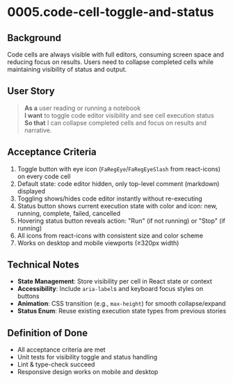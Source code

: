 # 0005.code-cell-toggle-and-status

## Background

Code cells are always visible with full editors, consuming screen space and reducing focus on results. Users need to collapse completed cells while maintaining visibility of status and output.

## User Story

> **As a** user reading or running a notebook  
> **I want** to toggle code editor visibility and see cell execution status  
> **So that** I can collapse completed cells and focus on results and narrative.

## Acceptance Criteria

1. Toggle button with eye icon (`FaRegEye`/`FaRegEyeSlash` from react-icons) on every code cell
2. Default state: code editor hidden, only top-level comment (markdown) displayed
3. Toggling shows/hides code editor instantly without re-executing
4. Status button shows current execution state with color and icon: new, running, complete, failed, cancelled
5. Hovering status button reveals action: "Run" (if not running) or "Stop" (if running)
6. All icons from react-icons with consistent size and color scheme
7. Works on desktop and mobile viewports (≥320px width)

## Technical Notes

- **State Management**: Store visibility per cell in React state or context
- **Accessibility**: Include `aria-label`s and keyboard focus styles on buttons
- **Animation**: CSS transition (e.g., `max-height`) for smooth collapse/expand
- **Status Enum**: Reuse existing execution state types from previous stories

## Definition of Done

- All acceptance criteria are met
- Unit tests for visibility toggle and status handling
- Lint & type-check succeed
- Responsive design works on mobile and desktop
